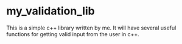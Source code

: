 # my_validation_lib
This is a simple c++ library written by me. It will have several useful functions for getting valid input from the user in c++.
